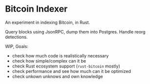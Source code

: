 # Bitcoin Indexer

An experiment in indexing Bitcoin, in Rust.


Query blocks using JsonRPC, dump them into Postgres. Handle
reorg detections.


WIP, Goals:

* check how much code is realistically necessary
* check how simple/complex can it be
* check Rust ecosystem support (`rust-bitcoin` mostly)
* check performance and see how much can it be optimized
* check unkown unknows and own knowledge

